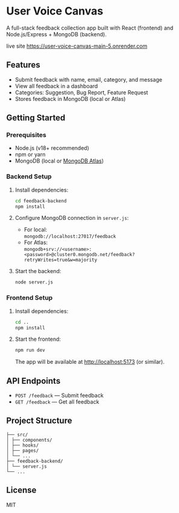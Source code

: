 # User Voice Canvas

A full-stack feedback collection app built with React (frontend) and Node.js/Express + MongoDB (backend).

live site https://user-voice-canvas-main-5.onrender.com

## Features

- Submit feedback with name, email, category, and message
- View all feedback in a dashboard
- Categories: Suggestion, Bug Report, Feature Request
- Stores feedback in MongoDB (local or Atlas)

## Getting Started

### Prerequisites

- Node.js (v18+ recommended)
- npm or yarn
- MongoDB (local or [MongoDB Atlas](https://www.mongodb.com/atlas/database))

### Backend Setup

1. Install dependencies:
    ```bash
    cd feedback-backend
    npm install
    ```

2. Configure MongoDB connection in `server.js`:
    - For local:  
      `mongodb://localhost:27017/feedback`
    - For Atlas:  
      `mongodb+srv://<username>:<password>@cluster0.mongodb.net/feedback?retryWrites=true&w=majority`

3. Start the backend:
    ```bash
    node server.js
    ```

### Frontend Setup

1. Install dependencies:
    ```bash
    cd ..
    npm install
    ```

2. Start the frontend:
    ```bash
    npm run dev
    ```
    The app will be available at [http://localhost:5173](http://localhost:5173) (or similar).

## API Endpoints

- `POST /feedback` — Submit feedback
- `GET /feedback` — Get all feedback

## Project Structure

```user-voice-canvas-main/
├── src/
│ ├── components/
│ ├── hooks/
│ ├── pages/
│ └── ...
├── feedback-backend/
│ └── server.js
└── ...
```
## License

MIT
